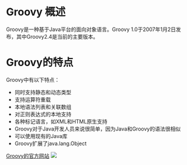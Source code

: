 # Groovy 概述
Groovy是一种基于Java平台的面向对象语言。Groovy 1.0于2007年1月2日发布，其中Groovy2.4是当前的主要版本。


# Groovy的特点
Groovy中有以下特点：
+ 同时支持静态和动态类型
+ 支持运算符重载
+ 本地语法列表和关联数组
+ 对正则表达式的本地支持
+ 各种标记语言，如XML和HTML原生支持
+ Groovy对于Java开发人员来说很简单，因为Java和Groovy的语法很相似
+ 可以使用现有的Java库
+ Groovy扩展了java.lang.Object

[Groovy的官方网站](http://www.groovy-lang.org/)
![](https://www.w3cschool.cn/attachments/tuploads/groovy/groovy_official_website.jpg)
